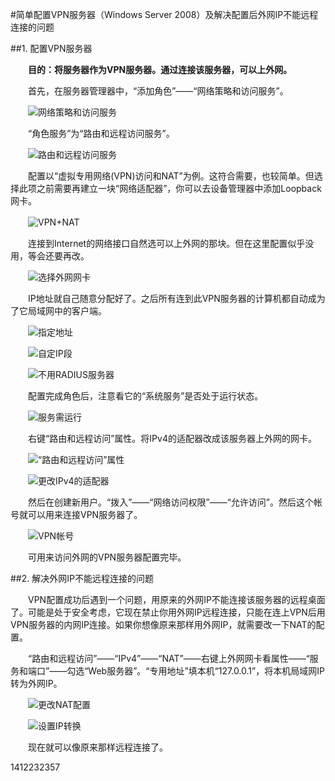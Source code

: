 #简单配置VPN服务器（Windows Server 2008）及解决配置后外网IP不能远程连接的问题

##1. 配置VPN服务器

　　**目的：将服务器作为VPN服务器。通过连接该服务器，可以上外网。**
  
　　首先，在服务器管理器中，“添加角色”——“网络策略和访问服务”。

　　![网络策略和访问服务](../../attachments/1412/vpn-01.png)
  
　　“角色服务”为“路由和远程访问服务”。

　　![路由和远程访问服务](../../attachments/1412/vpn-02.png)

　　配置以“虚拟专用网络(VPN)访问和NAT”为例。这符合需要，也较简单。但选择此项之前需要再建立一块“网络适配器”，你可以去设备管理器中添加Loopback网卡。
  
　　![VPN+NAT](../../attachments/1412/vpn-03.png)

　　连接到Internet的网络接口自然选可以上外网的那块。但在这里配置似乎没用，等会还要再改。

　　![选择外网网卡](../../attachments/1412/vpn-04.png)

　　IP地址就自己随意分配好了。之后所有连到此VPN服务器的计算机都自动成为了它局域网中的客户端。

　　![指定地址](../../attachments/1412/vpn-05.png)
  
　　![自定IP段](../../attachments/1412/vpn-06.png)
  
　　![不用RADIUS服务器](../../attachments/1412/vpn-07.png)

　　配置完成角色后，注意看它的“系统服务”是否处于运行状态。

　　![服务需运行](../../attachments/1412/vpn-08.png)

　　右键“路由和远程访问”属性。将IPv4的适配器改成该服务器上外网的网卡。

　　![“路由和远程访问”属性](../../attachments/1412/vpn-09.png)

　　![更改IPv4的适配器](../../attachments/1412/vpn-10.png)

　　然后在创建新用户。“拨入”——“网络访问权限”——“允许访问”。然后这个帐号就可以用来连接VPN服务器了。

　　![VPN帐号](../../attachments/1412/vpn-11.png)

　　可用来访问外网的VPN服务器配置完毕。
  
##2. 解决外网IP不能远程连接的问题

　　VPN配置成功后遇到一个问题，用原来的外网IP不能连接该服务器的远程桌面了。可能是处于安全考虑，它现在禁止你用外网IP远程连接，只能在连上VPN后用VPN服务器的内网IP连接。如果你想像原来那样用外网IP，就需要改一下NAT的配置。
  
　　“路由和远程访问”——“IPv4”——“NAT”——右键上外网网卡看属性——“服务和端口”——勾选“Web服务器”。“专用地址”填本机“127.0.0.1”，将本机局域网IP转为外网IP。

　　![更改NAT配置](../../attachments/1412/vpn-12.png)
  
　　![设置IP转换](../../attachments/1412/vpn-13.png)

　　现在就可以像原来那样远程连接了。
  
  
1412232357
